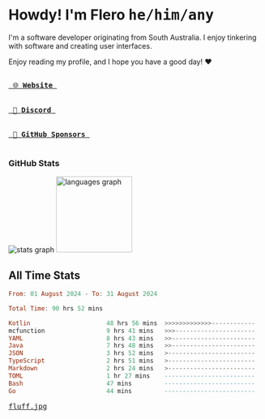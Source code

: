 # Howdy! I'm Flero <kbd>he/him/any</kbd>

I'm a software developer originating from South Australia. I enjoy tinkering with software and creating user interfaces.

Enjoy reading my profile, and I hope you have a good day! :heart:

<a href="https://flero.dev/">
    <kbd>
        <br>
        &nbsp;🌐 <strong>Website</strong>&nbsp;
        <br>
        <br>
    </kbd>
</a>

<a href="https://discord.com/users/1059375676769189938">
    <kbd>
        <br>
        &nbsp;💬 <strong>Discord</strong>&nbsp;
        <br>
        <br>
    </kbd>
</a>

<a href="https://github.com/sponsors/flerouwu">
    <kbd>
        <br>
        &nbsp;🩷 <strong>GitHub Sponsors</strong>&nbsp;
        <br>
        <br>
    </kbd>
</a>

### GitHub Stats
<!-- <p> allows it to be shown side-by-side -->
<div>
  <img src="https://github-readme-stats.vercel.app/api?hide_title=true&hide_rank=false&show_icons=true&include_all_commits=true&count_private=true&disable_animations=true&theme=github_dark&locale=en&hide_border=true&username=flerouwu" alt="stats graph"  />
  <img src="https://github-readme-stats.vercel.app/api/top-langs?locale=en&hide_title=false&langs_count=5&theme=github_dark&hide_border=true&username=flerouwu&layout=compact" alt="languages graph" height="150"  />
</div>

## All Time Stats

<!--START_SECTION:waka-->

```haskell
From: 01 August 2024 - To: 31 August 2024

Total Time: 90 hrs 52 mins

Kotlin                     48 hrs 56 mins  >>>>>>>>>>>>>------------   53.66 %
mcfunction                 9 hrs 41 mins   >>>----------------------   10.63 %
YAML                       8 hrs 43 mins   >>-----------------------   09.57 %
Java                       7 hrs 48 mins   >>-----------------------   08.56 %
JSON                       3 hrs 52 mins   >------------------------   04.25 %
TypeScript                 2 hrs 51 mins   >------------------------   03.13 %
Markdown                   2 hrs 24 mins   >------------------------   02.63 %
TOML                       1 hr 27 mins    -------------------------   01.60 %
Bash                       47 mins         -------------------------   00.86 %
Go                         44 mins         -------------------------   00.81 %
```

<!--END_SECTION:waka-->

<a href="https://raw.githubusercontent.com/flerouwu/flerouwu/main/fluff.jpg">
  <kbd>fluff.jpg</kbd>
</a>
